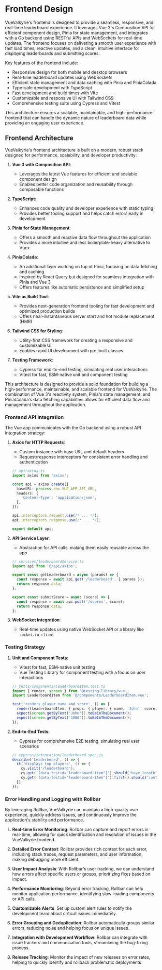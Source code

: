 # Frontend Design
VueValkyrie's frontend is designed to provide a seamless, responsive, and real-time leaderboard experience. It leverages Vue 3's Composition API for efficient component design, Pinia for state management, and integrates with a Go backend using RESTful APIs and WebSockets for real-time updates. The frontend focuses on delivering a smooth user experience with fast load times, reactive updates, and a clean, intuitive interface for displaying leaderboards and submitting scores.

Key features of the frontend include:
- Responsive design for both mobile and desktop browsers
- Real-time leaderboard updates using WebSockets
- Efficient state management and data caching with Pinia and PiniaColada
- Type-safe development with TypeScript
- Fast development and build times with Vite
- Customizable and responsive UI with Tailwind CSS
- Comprehensive testing suite using Cypress and Vitest

This architecture ensures a scalable, maintainable, and high-performance frontend that can handle the dynamic nature of leaderboard data while providing an engaging user experience.


## Frontend Architecture

VueValkyrie's frontend architecture is built on a modern, robust stack designed for performance, scalability, and developer productivity:

1. **Vue 3 with Composition API**: 
   - Leverages the latest Vue features for efficient and scalable component design
   - Enables better code organization and reusability through composable functions

2. **TypeScript**: 
   - Enhances code quality and developer experience with static typing
   - Provides better tooling support and helps catch errors early in development

3. **Pinia for State Management**: 
   - Offers a smooth and reactive data flow throughout the application
   - Provides a more intuitive and less boilerplate-heavy alternative to Vuex

4. **PiniaColada**: 
   - An additional layer working on top of Pinia, focusing on data fetching and caching
   - Inspired by React Query but designed for seamless integration with Pinia and Vue 3
   - Offers features like automatic persistence and simplified setup

5. **Vite as Build Tool**: 
   - Provides next-generation frontend tooling for fast development and optimized production builds
   - Offers near-instantaneous server start and hot module replacement (HMR)

6. **Tailwind CSS for Styling**: 
   - Utility-first CSS framework for creating a responsive and customizable UI
   - Enables rapid UI development with pre-built classes

7. **Testing Framework**:
   - Cypress for end-to-end testing, simulating real user interactions
   - Vitest for fast, ESM-native unit and component testing

This architecture is designed to provide a solid foundation for building a high-performance, maintainable, and scalable frontend for VueValkyrie. The combination of Vue 3's reactivity system, Pinia's state management, and PiniaColada's data fetching capabilities allows for efficient data flow and management throughout the application.



### Frontend API Integration

The Vue app communicates with the Go backend using a robust API integration strategy:

1. **Axios for HTTP Requests**: 
   - Custom instance with base URL and default headers
   - Request/response interceptors for consistent error handling and authentication

   ```typescript
   // api/axios.ts
   import axios from 'axios';

   const api = axios.create({
     baseURL: process.env.VUE_APP_API_URL,
     headers: {
       'Content-Type': 'application/json',
     },
   });

   api.interceptors.request.use(/* ... */);
   api.interceptors.response.use(/* ... */);

   export default api;
   ```

2. **API Service Layer**:
   - Abstraction for API calls, making them easily reusable across the app

   ```typescript
   // services/leaderboardService.ts
   import api from '@/api/axios';

   export const getLeaderboard = async (params) => {
     const response = await api.get('/leaderboard', { params });
     return response.data;
   };

   export const submitScore = async (score) => {
     const response = await api.post('/scores', score);
     return response.data;
   };
   ```

3. **WebSocket Integration**:
   - Real-time updates using native WebSocket API or a library like `socket.io-client`


### Testing Strategy

1. **Unit and Component Tests**:
   - Vitest for fast, ESM-native unit testing
   - Vue Testing Library for component testing with a focus on user interactions

   ```typescript
   // tests/components/LeaderboardItem.test.ts
   import { render, screen } from '@testing-library/vue';
   import LeaderboardItem from '@/components/LeaderboardItem.vue';

   test('renders player name and score', () => {
     render(LeaderboardItem, { props: { player: { name: 'John', score: 1000 } } });
     expect(screen.getByText('John')).toBeInTheDocument();
     expect(screen.getByText('1000')).toBeInTheDocument();
   });
   ```

2. **End-to-End Tests**:
   - Cypress for comprehensive E2E testing, simulating real user scenarios

   ```javascript
   // cypress/integration/leaderboard.spec.js
   describe('Leaderboard', () => {
     it('displays top players', () => {
       cy.visit('/leaderboard');
       cy.get('[data-testid="leaderboard-item"]').should('have.length', 10);
       cy.get('[data-testid="leaderboard-item"]').first().should('contain', 'Rank #1');
     });
   });
   ```

### Error Handling and Logging with Rollbar

By leveraging Rollbar, VueValkyrie can maintain a high-quality user experience, quickly address issues, and continuously improve the application's stability and performance. 

1. **Real-time Error Monitoring**: Rollbar can capture and report errors in real-time, allowing for quick identification and resolution of issues in the VueValkyrie frontend.

2. **Detailed Error Context**: Rollbar provides rich context for each error, including stack traces, request parameters, and user information, making debugging more efficient.

3. **User Impact Analysis**: With Rollbar's user tracking, we can understand how errors affect specific users or groups, prioritizing fixes based on impact.

4. **Performance Monitoring**: Beyond error tracking, Rollbar can help monitor application performance, identifying slow-loading components or API calls.

5. **Customizable Alerts**: Set up custom alert rules to notify the development team about critical issues immediately.

6. **Error Grouping and Deduplication**: Rollbar automatically groups similar errors, reducing noise and helping focus on unique issues.

7. **Integration with Development Workflow**: Rollbar can integrate with issue trackers and communication tools, streamlining the bug-fixing process.

8. **Release Tracking**: Monitor the impact of new releases on error rates, helping to quickly identify and rollback problematic deployments.
